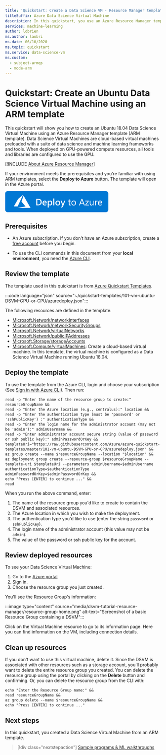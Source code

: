 ```yaml
---
title: 'Quickstart: Create a Data Science VM - Resource Manager template'
titleSuffix: Azure Data Science Virtual Machine
description: In this quickstart, you use an Azure Resource Manager template to quickly deploy a Data Science Virtual Machine
services: machine-learning
author: lobrien
ms.author: laobri
ms.date: 06/10/2020
ms.topic: quickstart
ms.service: data-science-vm
ms.custom:
  - subject-armqs
  - mode-arm
---
```


# Quickstart: Create an Ubuntu Data Science Virtual Machine using an ARM template

This quickstart will show you how to create an Ubuntu 18.04 Data Science Virtual Machine using an Azure Resource Manager template (ARM template). Data Science Virtual Machines are cloud-based virtual machines preloaded with a suite of data science and machine learning frameworks and tools. When deployed on GPU-powered compute resources, all tools and libraries are configured to use the GPU.

[!INCLUDE [About Azure Resource Manager](../../../includes/resource-manager-quickstart-introduction.md)]

If your environment meets the prerequisites and you're familiar with using ARM templates, select the **Deploy to Azure** button. The template will open in the Azure portal.

[![Deploy to Azure](../../media/template-deployments/deploy-to-azure.svg)](https://portal.azure.com/#create/Microsoft.Template/uri/https%3A%2F%2Fraw.githubusercontent.com%2FAzure%2Fazure-quickstart-templates%2Fmaster%2F101-vm-ubuntu-DSVM-GPU-or-CPU%2Fazuredeploy.json)

## Prerequisites

* An Azure subscription. If you don't have an Azure subscription, create a [free account](https://azure.microsoft.com/free/services/machine-learning/) before you begin.

* To use the CLI commands in this document from your **local environment**, you need the [Azure CLI](/cli/azure/install-azure-cli).

## Review the template

The template used in this quickstart is from [Azure Quickstart Templates](https://azure.microsoft.com/resources/templates/101-vm-ubuntu-DSVM-GPU-or-CPU/).

:::code language="json" source="~/quickstart-templates/101-vm-ubuntu-DSVM-GPU-or-CPU/azuredeploy.json":::

The following resources are defined in the template:

* [Microsoft.Network/networkInterfaces](/azure/templates/microsoft.network/networkinterfaces)
* [Microsoft.Network/networkSecurityGroups](/azure/templates/microsoft.network/networksecuritygroups)
* [Microsoft.Network/virtualNetworks](/azure/templates/microsoft.network/virtualnetworks)
* [Microsoft.Network/publicIPAddresses](/azure/templates/microsoft.network/publicipaddresses)
* [Microsoft.Storage/storageAccounts](/azure/templates/microsoft.storage/storageaccounts)
* [Microsoft.Compute/virtualMachines](/azure/templates/microsoft.compute/virtualmachines): Create a cloud-based virtual machine. In this template, the virtual machine is configured as a Data Science Virtual Machine running Ubuntu 18.04.

## Deploy the template

To use the template from the Azure CLI, login and choose your subscription (See [Sign in with Azure CLI](/cli/azure/authenticate-azure-cli)). Then run:

```azurecli-interactive
read -p "Enter the name of the resource group to create:" resourceGroupName &&
read -p "Enter the Azure location (e.g., centralus):" location &&
read -p "Enter the authentication type (must be 'password' or 'sshPublicKey') :" authenticationType &&
read -p "Enter the login name for the administrator account (may not be 'admin'):" adminUsername &&
read -p "Enter administrator account secure string (value of password or ssh public key):" adminPasswordOrKey &&
templateUri="https://raw.githubusercontent.com/Azure/azure-quickstart-templates/master/101-vm-ubuntu-DSVM-GPU-or-CPU/azuredeploy.json" &&
az group create --name $resourceGroupName --location "$location" &&
az deployment group create --resource-group $resourceGroupName --template-uri $templateUri --parameters adminUsername=$adminUsername authenticationType=$authenticationType adminPasswordOrKey=$adminPasswordOrKey &&
echo "Press [ENTER] to continue ..." &&
read
```

When you run the above command, enter:

1. The name of the resource group you'd like to create to contain the DSVM and associated resources.
1. The Azure location in which you wish to make the deployment.
1. The authentication type you'd like to use (enter the string `password` or `sshPublicKey`).
1. The login name of the administrator account (this value may not be `admin`).
1. The value of the password or ssh public key for the account.

## Review deployed resources

To see your Data Science Virtual Machine:

1. Go to the [Azure portal](https://portal.azure.com)
1. Sign in.
1. Choose the resource group you just created.

You'll see the Resource Group's information:

:::image type="content" source="media/dsvm-tutorial-resource-manager/resource-group-home.png" alt-text="Screenshot of a basic Resource Group containing a DSVM":::

Click on the Virtual Machine resource to go to its information page. Here you can find information on the VM, including connection details.

## Clean up resources

If you don't want to use this virtual machine, delete it. Since the DSVM is associated with other resources such as a storage account, you'll probably want to delete the entire resource group you created. You can delete the resource group using the portal by clicking on the **Delete** button and confirming. Or, you can delete the resource group from the CLI with:

```azurecli-interactive
echo "Enter the Resource Group name:" &&
read resourceGroupName &&
az group delete --name $resourceGroupName &&
echo "Press [ENTER] to continue ..."
```

## Next steps

In this quickstart, you created a Data Science Virtual Machine from an ARM template.

> [!div class="nextstepaction"]
> [Sample programs & ML walkthroughs](dsvm-samples-and-walkthroughs.md)
